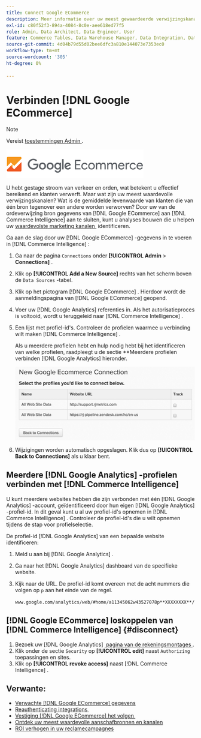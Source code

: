 ```yaml
---
title: Connect Google ECommerce
description: Meer informatie over uw meest gewaardeerde verwijzingskanalen.
exl-id: c80f52f3-894a-4084-8c0e-aee618ed77f5
role: Admin, Data Architect, Data Engineer, User
feature: Commerce Tables, Data Warehouse Manager, Data Integration, Data Import/Export
source-git-commit: 4d04b79d55d02bee6dfc3a810e144073e7353ec0
workflow-type: tm+mt
source-wordcount: '305'
ht-degree: 0%

---
```


# Verbinden [!DNL Google ECommerce]

>[!NOTE]
>
>Vereist [&#x200B; toestemmingen Admin &#x200B;](../../../administrator/user-management/user-management.md).

![&#x200B; het embleem van de eCommerce van Google &#x200B;](../../../assets/google-ecommerce-logo.png)

U hebt gestage stroom van verkeer en orden, wat betekent u effectief bereikend en klanten verwerft. Maar wat zijn uw meest waardevolle verwijzingskanalen? Wat is de gemiddelde levenwaarde van klanten die van één bron tegenover een andere worden verworven? Door uw van de ordeverwijzing bron gegevens van [!DNL Google ECommerce] aan [!DNL Commerce Intelligence] aan te sluiten, kunt u analyses bouwen die u helpen uw [&#x200B; waardevolste marketing kanalen &#x200B;](../../../data-analyst/analysis/most-value-source-channel.md) identificeren.

Ga aan de slag door uw [!DNL Google ECommerce] -gegevens in te voeren in [!DNL Commerce Intelligence] :

1. Ga naar de pagina `Connections` onder **[!UICONTROL Admin** > **Connections]** .

1. Klik op **[!UICONTROL Add a New Source]** rechts van het scherm boven de `Data Sources` -tabel.

1. Klik op het pictogram [!DNL Google ECommerce] . Hierdoor wordt de aanmeldingspagina van [!DNL Google ECommerce] geopend.

1. Voer uw [!DNL Google Analytics] referenties in. Als het autorisatieproces is voltooid, wordt u teruggeleid naar [!DNL Commerce Intelligence] .

1. Een lijst met profiel-id&#39;s. Controleer de profielen waarmee u verbinding wilt maken [!DNL Commerce Intelligence] .

   Als u meerdere profielen hebt en hulp nodig hebt bij het identificeren van welke profielen, raadpleegt u de sectie **Meerdere profielen verbinden [!DNL Google Analytics] hieronder.

   ![&#x200B; Vorm die opties toont om veelvoudige profielen van Google Analytics te verbinden &#x200B;](../../../assets/conn-mult-ga-profiles.png)<!--{: width="500"}-->

1. Wijzigingen worden automatisch opgeslagen. Klik dus op **[!UICONTROL Back to Connections]** als u klaar bent.

## Meerdere [!DNL Google Analytics] -profielen verbinden met [!DNL Commerce Intelligence]

U kunt meerdere websites hebben die zijn verbonden met één [!DNL Google Analytics] -account, geïdentificeerd door hun eigen [!DNL Google Analytics] -profiel-id. In dit geval kunt u al uw profiel-id&#39;s opnemen in [!DNL Commerce Intelligence] . Controleer de profiel-id&#39;s die u wilt opnemen tijdens de stap voor profielselectie.

De profiel-id [!DNL Google Analytics] van een bepaalde website identificeren:

1. Meld u aan bij [!DNL Google Analytics] .
1. Ga naar het [!DNL Google Analytics] dashboard van de specifieke website.
1. Kijk naar de URL. De profiel-id komt overeen met de acht nummers die volgen op `p` aan het einde van de regel.

   `www.google.com/analytics/web/#home/a11345062w43527078p**XXXXXXXX**/`

## [!DNL Google ECommerce] loskoppelen van [!DNL Commerce Intelligence] {#disconnect}

1. Bezoek uw [!DNL Google Analytics] [&#x200B; pagina van de rekeningsmontages &#x200B;](https://www.google.com/account/about/?hl=en).
1. Klik onder de sectie `Security` op **[!UICONTROL edit]** naast `Authorizing` toepassingen en sites.
1. Klik op **[!UICONTROL revoke access]** naast [!DNL Commerce Intelligence] .

## Verwante:

* [Verwachte  [!DNL Google ECommerce]  gegevens](../integrations/google-ecommerce-data.md)
* [&#x200B; Reauthenticating integrations &#x200B;](https://experienceleague.adobe.com/docs/commerce-knowledge-base/kb/how-to/mbi-reauthenticating-integrations.html)
* [&#x200B; Vestiging  [!DNL Google ECommerce]  het volgen &#x200B;](https://support.google.com/analytics/answer/1009612?hl=en)
* [Ontdek uw meest waardevolle aanschafbronnen en kanalen](../../analysis/most-value-source-channel.md)
* [ROI verhogen in uw reclamecampagnes](../../analysis/roi-ad-camp.md)

